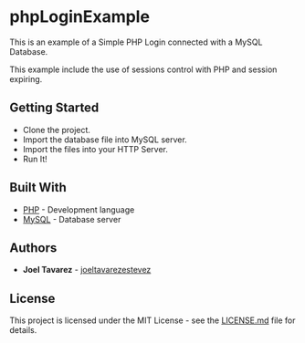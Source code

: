 # phpLoginExample

This is an example of a Simple PHP Login connected with a MySQL Database.

This example include the use of sessions control with PHP and session expiring.

## Getting Started

* Clone the project.
* Import the database file into MySQL server.
* Import the files into your HTTP Server.
* Run It!

## Built With

* [PHP](http://php.net/docs/) - Development language
* [MySQL](https://dev.mysql.com/doc/) - Database server


## Authors

* **Joel Tavarez** - [joeltavarezestevez](https://github.com/joeltavarezestevez)

## License

This project is licensed under the MIT License - see the [LICENSE.md](LICENSE.md) file for details.
